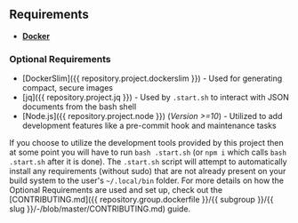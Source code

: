 ## Requirements

* **[Docker](https://gitlab.com/megabyte-labs/ansible-roles/docker)**

### Optional Requirements

* [DockerSlim]({{ repository.project.dockerslim }}) - Used for generating compact, secure images
* [jq]({{ repository.project.jq }}) - Used by `.start.sh` to interact with JSON documents from the bash shell
* [Node.js]({{ repository.project.node }}) (*Version >=10*) - Utilized to add development features like a pre-commit hook and maintenance tasks

If you choose to utilize the development tools provided by this project then at some point you will have to run `bash .start.sh` (or `npm i` which calls `bash .start.sh` after it is done). The `.start.sh` script will attempt to automatically install any requirements (without sudo) that are not already present on your build system to the user's `~/.local/bin` folder. For more details on how the Optional Requirements are used and set up, check out the [CONTRIBUTING.md]({{ repository.group.dockerfile }}/{{ subgroup }}/{{ slug }}/-/blob/master/CONTRIBUTING.md) guide.